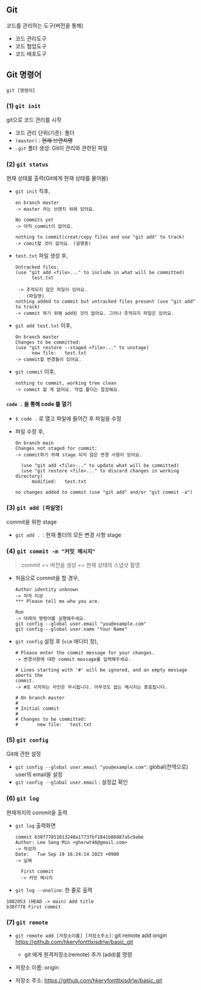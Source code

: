 ## Git

코드를 관리하는 도구(버전을 통해)
- 코드 관리도구
- 코드 협업도구
- 코드 배포도구

## Git 명령어

`git [명령어]`

### (1) `git init`

git으로 코드 관리를 시작

- 코드 관리 단위(기준): 폴더
- `(master)` : ~~현재 브랜치명~~
- `.git` 폴더 생성: Git이 관리와 관련된 파일

### (2) `git status`

현재 상태를 출력(Git에게 현재 상태를 물어봄)

- `git init` 직후,
   
  ```
  on branch master
  -> master 라는 브랜치 위에 있어요.

  No commits yet 
  -> 아직 commit이 없어요.

  nothing to commit(creat/copy files and use "git add" to track)
  -> comit할 것이 없어요. (설명충)
  ```

- `test.txt` 파일 생성 후,

   ```
   Untracked files:
   (use "git add <file>..." to include in what will be committed)
         test.txt
 
    -> 추적되지 않은 파일이 있어요.
       (파일명)
   nothing added to commit but untracked files present (use "git add" to track)
   -> commit 하기 위해 add된 것이 없어요. 그러나 추적되지 파일은 있어요.
   ```

- `git add test.txt` 이후,
  
  ```
  On branch master
  Changes to be committed:
  (use "git restore --staged <file>..." to unstage)
        new file:   test.txt
  -> commit할 변경들이 있어요.
  ```


- `git commit` 이후,

  ```
  nothing to commit, working tree clean
  -> commit 할 게 없어요. 작업 폴더는 깔끔해요.
  ```

#### `code .` 을 통해 code 를 열기

- `$ code .` 로 열고 파일에 들어간 후 파일을 수정


- 파일 수정 후,
  
  ```
  On branch main
  Changes not staged for commit:
  -> commit하기 위해 stage 되지 않은 변경 사항이 있어요.

    (use "git add <file>..." to update what will be committed)
    (use "git restore <file>..." to discard changes in working directory)
        modified:   test.txt

  no changes added to commit (use "git add" and/or "git commit -a")
  ```

### (3) `git add [파일명]`

commit을 위한 stage
- `git add . `: 현재 폴더의 모든 변경 사항 stage


### (4) `git commit -m "커밋 메시지"`
> commit == 버전을 생성 == 현재 상태의 스냅샷 촬영

- 처음으로 commit을 할 경우,
  
  ```
  Author identity unknown
  -> 작자 미상
  *** Please tell me who you are.

  Run
  -> 아래의 명령어를 실행해주세요.
  git config --global user.email "you@example.com"
  git config --global user.name "Your Name" 
  ```


- `git config` 설정 후 (`vim` 에디터 창),
  
  ```
  # Please enter the commit message for your changes.
  -> 변경사항에 대한 commit message를 입력해주세요.

  # Lines starting with '#' will be ignored, and an empty message aborts the
  commit.
  -> #로 시작하는 라인은 무시됩니다. 아무것도 없는 메시지는 종료됩니다.
  
  # On branch master
  #
  # Initial commit
  #
  # Changes to be committed:
  #       new file:   test.txt
  ```

### (5) `git config`

Git에 관한 설정

- `git config --global user.email "you@example.com"`: global(전역으로) user의 email을 설정
- `git config --global user.email` : 설정값 확인

### (6) `git log`

현재까지의 commit을 출력

- `git log` 출력화면

  ```
  commit b38f77851013240a17737bf1841b86887a5c9abe
  Author: Lee Sang Min <gherwt46@gmail.com>
  -> 작성자
  Date:   Tue Sep 19 16:24:14 2023 +0900
  -> 날짜

    First commit
    -> 커밋 메시지
  ```

- `git log --oneline`: 한 줄로 출력

 ```
 1082053 (HEAD -> main) Add title
 b38f778 First commit
 ```

### (7) `git remote`

- `git remote add [저장소이름] [저장소주소]`: git remote add origin https://github.com/hkeryfonttlxisdrlw/basic_git

  - git 에게 원격저장소(remote) 추가 (add)를 명령
- 저장소 이름: origin
- 저장소 주소: https://github.com/hkeryfonttlxisdrlw/basic_git 